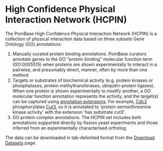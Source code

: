 # High Confidence Physical Interaction Network (HCPIN)

The PomBase High Confidence Physical Interaction Network (HCPIN) is a
collection of physical interaction data based on three subsets Gene
Ontology (GO) annotations:

1.  Manually curated protein binding annotations. PomBase curators
    annotate genes to the GO "protein binding" molecular function term
    (GO:0005515) when proteins are shown experimentally to interact in a
    pairwise, and presumably direct, manner, often by more than one
    method
2.  Targets or substrates of biochemical activity (e.g. protein kinases
    or phosphatases, protein methyltransferases, ubiquitin-protein
    ligases). When one protein is shown experimentally to modify
    another, a GO molecular function annotation represents the activity,
    and the target(s) can be captured using [annotation
    extensions](/documentation/gene-page-gene-ontology#ann_ext). For
    example, [Cdc2](/spombe/result/SPBC11B10.09) phosphorylates
    [Cut3](/spombe/result/SPBC146.03c), so it is annotated to 'protein
    serine/threonine kinase activity' with the extension 'has substrate
    cut3'.
3.  GO protein complex annotations. The HCPIN set includes both
    annotations supported directly by fission yeast experiments and
    those inferred from an experimentally characterised ortholog.

The data can be downloaded in tab-delimited format from the [Download
Datasets](/downloads/datasets) page.

